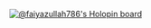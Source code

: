 [![@faiyazullah786's Holopin board](https://holopin.me/faiyazullah786)](https://holopin.io/@faiyazullah786)
